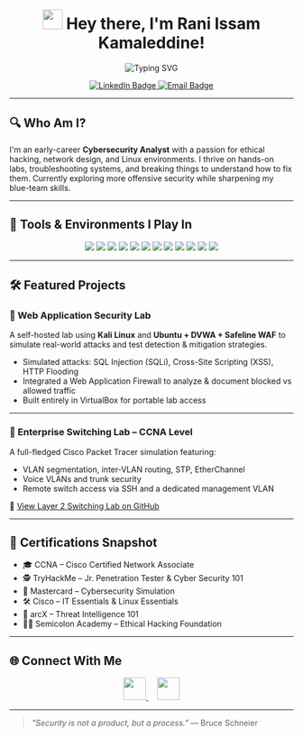 <!-- Profile Header -->
<h1 align="center">
  <img src="https://media.giphy.com/media/hvRJCLFzcasrR4ia7z/giphy.gif" width="35" /> Hey there, I'm Rani Issam Kamaleddine!
</h1>

<p align="center">
  <img src="https://readme-typing-svg.demolab.com?font=Fira+Code&pause=1200&center=true&width=440&lines=Cybersecurity+Enthusiast;Network+Engineer+%2F+CCNA+Certified;Linux+and+Terminal+Lover;Offensive+Security+Learner" alt="Typing SVG" />
</p>

<p align="center">
  <a href="https://linkedin.com/in/rani-kamaleddine" target="_blank">
    <img alt="LinkedIn Badge" src="https://img.shields.io/badge/-LinkedIn-0A66C2?style=for-the-badge&logo=linkedin&logoColor=white">
  </a>
  <a href="mailto:ranikd6@gmail.com">
    <img alt="Email Badge" src="https://img.shields.io/badge/-Email-D14836?style=for-the-badge&logo=gmail&logoColor=white">
  </a>
</p>

---

## 🔍 Who Am I?

I'm an early-career **Cybersecurity Analyst** with a passion for ethical hacking, network design, and Linux environments. I thrive on hands-on labs, troubleshooting systems, and breaking things to understand how to fix them. Currently exploring more offensive security while sharpening my blue-team skills.

---

## 🧪 Tools & Environments I Play In

<p align="center">
  <img src="https://img.shields.io/badge/Linux-OS-FCC624?style=flat-square&logo=linux&logoColor=black" />
  <img src="https://img.shields.io/badge/Bash-Terminal-4EAA25?style=flat-square&logo=gnubash&logoColor=white" />
  <img src="https://img.shields.io/badge/Cisco-Networking-1BA0D7?style=flat-square&logo=cisco&logoColor=white" />
  <img src="https://img.shields.io/badge/Wireshark-Packet%20Analysis-1679A7?style=flat-square&logo=wireshark&logoColor=white" />
  <img src="https://img.shields.io/badge/Nmap-Network%20Scanner-0083C9?style=flat-square&logo=nmap&logoColor=white" />
  <img src="https://img.shields.io/badge/Burp_Suite-Web_Security-ff6c37?style=flat-square&logo=burpsuite&logoColor=white" />
  <img src="https://img.shields.io/badge/Metasploit-Exploitation-000000?style=flat-square&logo=metasploit&logoColor=white" />
  <img src="https://img.shields.io/badge/SQLMap-Database%20Testing-000000?style=flat-square&logo=sqlite&logoColor=white" />
  <img src="https://img.shields.io/badge/JohnTheRipper-Password%20Cracking-grey?style=flat-square" />
  <img src="https://img.shields.io/badge/Gobuster-Directory%20Brute-force-6e40c9?style=flat-square" />
  <img src="https://img.shields.io/badge/VirtualBox-Labs-183A61?style=flat-square&logo=virtualbox&logoColor=white" />
  <img src="https://img.shields.io/badge/VSCode-Editor-007ACC?style=flat-square&logo=visualstudiocode&logoColor=white" />
</p>

---

## 🛠️ Featured Projects

### 🔧 Web Application Security Lab  
A self-hosted lab using **Kali Linux** and **Ubuntu + DVWA + Safeline WAF** to simulate real-world attacks and test detection & mitigation strategies.

- Simulated attacks: SQL Injection (SQLi), Cross-Site Scripting (XSS), HTTP Flooding  
- Integrated a Web Application Firewall to analyze & document blocked vs allowed traffic  
- Built entirely in VirtualBox for portable lab access

---

### 🧩 Enterprise Switching Lab – CCNA Level  
A full-fledged Cisco Packet Tracer simulation featuring:

- VLAN segmentation, inter-VLAN routing, STP, EtherChannel  
- Voice VLANs and trunk security  
- Remote switch access via SSH and a dedicated management VLAN  

🔗 [View Layer 2 Switching Lab on GitHub](https://github.com/r4n1-exe/ccna-layer2-switching-lab)

---

## 📜 Certifications Snapshot

- 🎓 CCNA – Cisco Certified Network Associate  
- 🕵️ TryHackMe – Jr. Penetration Tester & Cyber Security 101  
- 🧪 Mastercard – Cybersecurity Simulation  
- 🛠️ Cisco – IT Essentials & Linux Essentials  
- 🧠 arcX – Threat Intelligence 101  
- 👨‍💻 Semicolon Academy – Ethical Hacking Foundation  

---

## 🌐 Connect With Me

<p align="center">
  <a href="https://linkedin.com/in/rani-kamaleddine" target="_blank">
    <img src="https://cdn-icons-png.flaticon.com/512/174/174857.png" width="40" height="40" />
  </a>
  &nbsp;&nbsp;&nbsp;
  <a href="mailto:ranikd6@gmail.com">
    <img src="https://cdn-icons-png.flaticon.com/512/732/732200.png" width="40" height="40" />
  </a>
</p>

---

> _"Security is not a product, but a process."_ — Bruce Schneier
